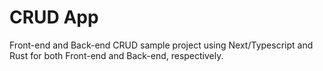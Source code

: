 # CRUD App
Front-end and Back-end CRUD sample project using Next/Typescript and Rust for both Front-end and Back-end, respectively.
